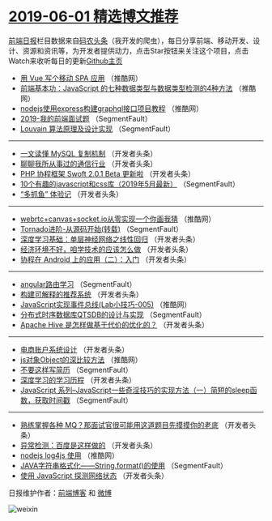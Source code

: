 # [2019-06-01 精选博文推荐](http://hao.caibaojian.com/date/2019/06/01)

[前端日报](http://caibaojian.com/c/news)栏目数据来自[码农头条](http://hao.caibaojian.com/)（我开发的爬虫），每日分享前端、移动开发、设计、资源和资讯等，为开发者提供动力，点击Star按钮来关注这个项目，点击Watch来收听每日的更新[Github主页](https://github.com/kujian/frontendDaily)
* [用 Vue 写个移动 SPA 应用](http://hao.caibaojian.com/113363.html) （推酷网）
* [前端基本功：JavaScript 的七种数据类型与数据类型检测的4种方法](http://hao.caibaojian.com/113354.html) （推酷网）
* [nodejs使用express构建graphql接口项目教程](http://hao.caibaojian.com/113367.html) （推酷网）
* [2019-我的前端面试题](http://hao.caibaojian.com/113295.html) （SegmentFault）
* [Louvain 算法原理及设计实现](http://hao.caibaojian.com/113306.html) （SegmentFault）

***
* [一文读懂 MySQL 复制机制](http://hao.caibaojian.com/113339.html) （开发者头条）
* [聊聊我所从事过的通信行业](http://hao.caibaojian.com/113317.html) （开发者头条）
* [PHP 协程框架 Swoft 2.0.1 Beta 更新啦](http://hao.caibaojian.com/113350.html) （开发者头条）
* [10个有趣的javascript和css库（2019年5月最新）](http://hao.caibaojian.com/113296.html) （SegmentFault）
* [“多抓鱼” 体验记](http://hao.caibaojian.com/113328.html) （开发者头条）

***
* [webrtc+canvas+socket.io从零实现一个你画我猜](http://hao.caibaojian.com/113361.html) （推酷网）
* [Tornado进阶-从源码开始(转载)](http://hao.caibaojian.com/113307.html) （SegmentFault）
* [深度学习基础：单层神经网络之线性回归](http://hao.caibaojian.com/113340.html) （开发者头条）
* [经济环境不好，咱学技术的应该怎么做](http://hao.caibaojian.com/113318.html) （开发者头条）
* [协程在 Android 上的应用（二）：入门](http://hao.caibaojian.com/113351.html) （开发者头条）

***
* [angular路由学习](http://hao.caibaojian.com/113297.html) （SegmentFault）
* [构建可解释的推荐系统](http://hao.caibaojian.com/113329.html) （开发者头条）
* [JavaScript实现事件总线(Lab小技巧-005)](http://hao.caibaojian.com/113362.html) （推酷网）
* [分布式时序数据库QTSDB的设计与实现](http://hao.caibaojian.com/113308.html) （SegmentFault）
* [Apache Hive 是怎样做基于代价的优化的？](http://hao.caibaojian.com/113341.html) （开发者头条）

***
* [电商账户系统设计](http://hao.caibaojian.com/113319.html) （开发者头条）
* [js对象Object的深比较方法](http://hao.caibaojian.com/113352.html) （推酷网）
* [不要这样写简历](http://hao.caibaojian.com/113298.html) （SegmentFault）
* [深度学习的学习历程](http://hao.caibaojian.com/113330.html) （开发者头条）
* [JavaScript 系列&#8211;JavaScript一些奇淫技巧的实现方法（一）简短的sleep函数，获取时间戳](http://hao.caibaojian.com/113309.html) （SegmentFault）

***
* [熟练掌握各种 MQ？那面试官很可能用这道题目先摸摸你的老底](http://hao.caibaojian.com/113342.html) （开发者头条）
* [异常检测：百度是这样做的](http://hao.caibaojian.com/113320.html) （开发者头条）
* [nodejs log4js 使用](http://hao.caibaojian.com/113353.html) （推酷网）
* [JAVA字符串格式化——String.format()的使用](http://hao.caibaojian.com/113299.html) （SegmentFault）
* [使用 JavaScript 探测网络状态](http://hao.caibaojian.com/113331.html) （开发者头条）

日报维护作者：[前端博客](http://caibaojian.com/) 和 [微博](http://caibaojian.com/go/weibo)

![weixin](https://user-images.githubusercontent.com/3055447/38468989-651132ac-3b80-11e8-8e6b-15122322a9d7.png)